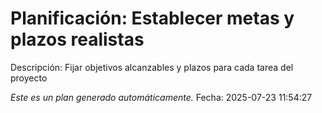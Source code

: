# Planificación: Establecer metas y plazos realistas

Descripción: Fijar objetivos alcanzables y plazos para cada tarea del proyecto

*Este es un plan generado automáticamente.*
Fecha: 2025-07-23 11:54:27
